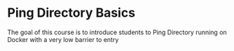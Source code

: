 # Ping Directory Basics
The goal of this course is to introduce students to Ping Directory running on Docker with a very low barrier to entry